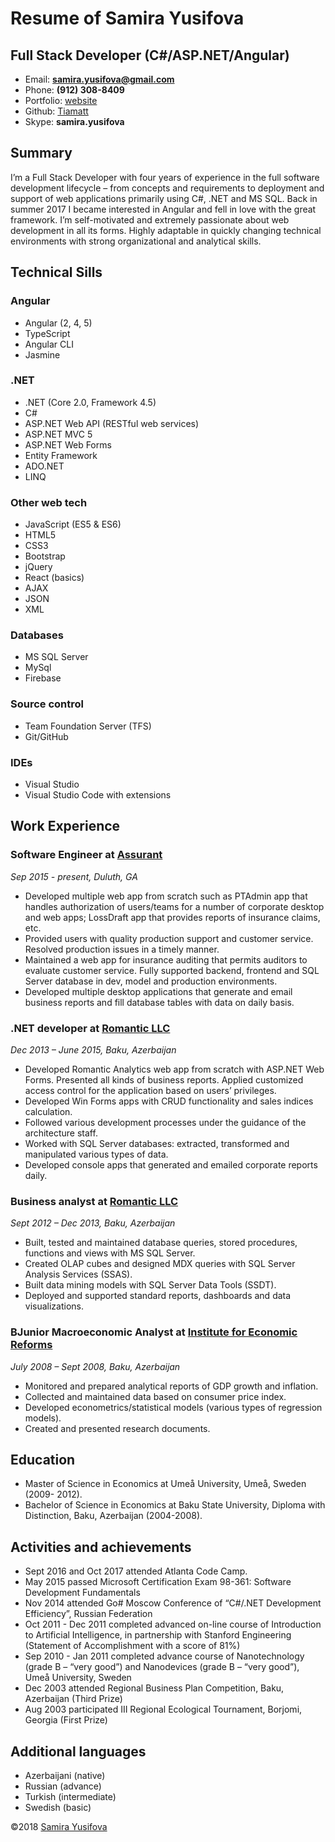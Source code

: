 # Resume of Samira Yusifova


Full Stack Developer (C#/ASP.NET/Angular)
-----------------------------------------

- Email: **samira.yusifova@gmail.com**
- Phone: **(912) 308-8409**
- Portfolio: [website](https://tiamatt.github.io/Portfolio/)
- Github: [Tiamatt](https://github.com/Tiamatt)
- Skype: **samira.yusifova**


Summary
-------

I’m a Full Stack Developer with four years of experience in the full software development lifecycle – from concepts and requirements to deployment and support of web applications primarily using C#, .NET and MS SQL. Back in summer 2017 I became interested in Angular and fell in love with the great framework. I’m self-motivated and extremely passionate about web development in all its forms. Highly adaptable in quickly changing technical environments with strong organizational and analytical skills.


Technical Sills
---------------


### Angular

- Angular (2, 4, 5)
- TypeScript
- Angular CLI
- Jasmine

### .NET

- .NET (Core 2.0, Framework 4.5)
- C#
- ASP.NET Web API (RESTful web services)
- ASP.NET MVC 5
- ASP.NET Web Forms
- Entity Framework
- ADO.NET
- LINQ

### Other web tech

- JavaScript (ES5 & ES6)
- HTML5
- CSS3
- Bootstrap
- jQuery
- React (basics)
- AJAX
- JSON
- XML

### Databases

- MS SQL Server
- MySql
- Firebase

### Source control

- Team Foundation Server (TFS)
- Git/GitHub

### IDEs

- Visual Studio
- Visual Studio Code with extensions


Work Experience
----------

### **Software Engineer** at [Assurant](https://www.assurant.com)

*Sep 2015 - present, Duluth, GA*

- Developed multiple web app from scratch such as PTAdmin app that handles authorization of users/teams for a number of corporate desktop and web apps; LossDraft app that provides reports of insurance claims, etc.
- Provided users with quality production support and customer service. Resolved production issues in a timely manner.
- Maintained a web app for insurance auditing that permits auditors to evaluate customer service. Fully supported backend, frontend and SQL Server database in dev, model and production environments.
- Developed multiple desktop applications that generate and email business reports and fill database tables with data on daily basis. 

### **.NET developer** at [Romantic LLC](http://romantic.az)

*Dec 2013 – June 2015, Baku, Azerbaijan*

- Developed Romantic Analytics web app from scratch with ASP.NET Web Forms. Presented all kinds of business reports. Applied customized access control for the application based on users’ privileges.
- Developed Win Forms apps with CRUD functionality and sales indices calculation.
- Followed various development processes under the guidance of the architecture staff.
- Worked with SQL Server databases: extracted, transformed and manipulated various types of data.
- Developed console apps that generated and emailed corporate reports daily.

### **Business analyst** at [Romantic LLC](http://romantic.az)

*Sept 2012 – Dec 2013, Baku, Azerbaijan*

- Built, tested and maintained database queries, stored procedures, functions and views with MS SQL Server.
- Created OLAP cubes and designed MDX queries with SQL Server Analysis Services (SSAS).
- Built data mining models with SQL Server Data Tools (SSDT).
- Deployed and supported standard reports, dashboards and data visualizations.


### **BJunior Macroeconomic Analyst** at [Institute for Economic Reforms](http://www.ier.az/en/)

*July 2008 – Sept 2008, Baku, Azerbaijan*

- Monitored and prepared analytical reports of GDP growth and inflation.
- Collected and maintained data based on consumer price index.
- Developed econometrics/statistical models (various types of regression models).
- Created and presented research documents.


Education
---------

- Master of Science in Economics at Umeå University, Umeå, Sweden (2009- 2012).
- Bachelor of Science in Economics at Baku State University, Diploma with Distinction, Baku, Azerbaijan (2004-2008).


Activities and achievements
----------------------------

- Sept 2016 and Oct 2017 attended Atlanta Code Camp.
- May 2015 passed Microsoft Certification Exam 98-361: Software Development Fundamentals
- Nov 2014 attended Go# Moscow Conference of “C#/.NET Development Efficiency”, Russian Federation
- Oct 2011 - Dec 2011 completed advanced on-line course of Introduction to Artificial Intelligence, in partnership with Stanford Engineering (Statement of Accomplishment with a score of 81%)
- Sep 2010 - Jan 2011 completed advance course of Nanotechnology (grade B – “very good”) and Nanodevices (grade B – “very good”), Umeå University, Sweden
- Dec 2003 attended Regional Business Plan Competition, Baku, Azerbaijan (Third Prize)
- Aug 2003 participated III Regional Ecological Tournament, Borjomi, Georgia (First Prize)    


Additional languages
---------------------

- Azerbaijani (native)
- Russian (advance)
- Turkish (intermediate)
- Swedish (basic)


©2018 [Samira Yusifova](https://tiamatt.github.io/Portfolio/)